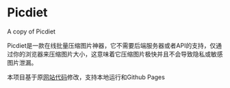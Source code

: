 # Picdiet
A copy of Picdiet

Picdiet是一款在线批量压缩图片神器，它不需要后端服务器或者API的支持，仅通过你的浏览器来压缩图片大小，这意味着它压缩图片极快并且不会导致隐私或敏感图片泄漏。

本项目基于原[网站代码](https://www.picdiet.com)修改，支持本地运行和Github Pages
